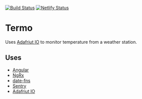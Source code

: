 [![Build Status](https://app.travis-ci.com/jacek-dargiel/termo.svg?branch=master)](https://app.travis-ci.com/jacek-dargiel/termo)
[![Netlify Status](https://api.netlify.com/api/v1/badges/409db545-73e5-4add-a29c-f1b1eedac165/deploy-status)](https://app.netlify.com/sites/jd-termo/deploys)

# Termo

Uses [Adafriut IO](https://io.adafruit.com) to monitor temperature from a weather station.

## Uses

* [Angular](https://angular.io/)
* [NgRx](https://ngrx.io/)
* [date-fns](https://date-fns.org/)
* [Sentry](https://sentry.io/)
* [Adafriut IO](https://io.adafruit.com)
